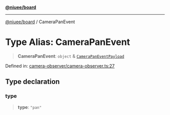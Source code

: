 [**@niuee/board**](../README.md)

***

[@niuee/board](../globals.md) / CameraPanEvent

# Type Alias: CameraPanEvent

> **CameraPanEvent**: `object` & [`CameraPanEventPayload`](CameraPanEventPayload.md)

Defined in: [camera-observer/camera-observer.ts:27](https://github.com/niuee/board/blob/cc09a87e934160adef876c4e11d51fd97e78653d/src/camera-observer/camera-observer.ts#L27)

## Type declaration

### type

> **type**: `"pan"`
